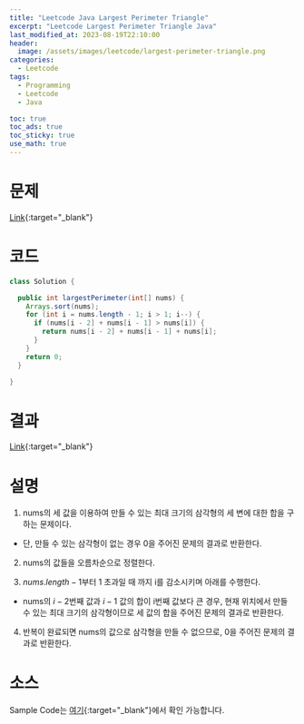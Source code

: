 ```yaml
---
title: "Leetcode Java Largest Perimeter Triangle"
excerpt: "Leetcode Largest Perimeter Triangle Java"
last_modified_at: 2023-08-19T22:10:00
header:
  image: /assets/images/leetcode/largest-perimeter-triangle.png
categories:
  - Leetcode
tags:
  - Programming
  - Leetcode
  - Java

toc: true
toc_ads: true
toc_sticky: true
use_math: true
---
```

# 문제
[Link](https://leetcode.com/problems/largest-perimeter-triangle){:target="_blank"}

# 코드
```java
class Solution {

  public int largestPerimeter(int[] nums) {
    Arrays.sort(nums);
    for (int i = nums.length - 1; i > 1; i--) {
      if (nums[i - 2] + nums[i - 1] > nums[i]) {
        return nums[i - 2] + nums[i - 1] + nums[i];
      }
    }
    return 0;
  }

}
```

# 결과
[Link](https://leetcode.com/problems/largest-perimeter-triangle/submissions/1025697960/){:target="_blank"}

# 설명
1. nums의 세 값을 이용하여 만들 수 있는 최대 크기의 삼각형의 세 변에 대한 합을 구하는 문제이다.
- 단, 만들 수 있는 삼각형이 없는 경우 0을 주어진 문제의 결과로 반환한다.

2. nums의 값들을 오름차순으로 정렬한다.

3. $nums.length - 1$부터 1 초과일 때 까지 i를 감소시키며 아래를 수행한다.
- nums의 $i - 2$번째 값과 $i - 1$ 값의 합이 i번째 값보다 큰 경우, 현재 위치에서 만들 수 있는 최대 크기의 삼각형이므로 세 값의 합을 주어진 문제의 결과로 반환한다.

4. 반복이 완료되면 nums의 값으로 삼각형을 만들 수 없으므로, 0을 주어진 문제의 결과로 반환한다.

# 소스
Sample Code는 [여기](https://github.com/GracefulSoul/leetcode/blob/master/src/main/java/gracefulsoul/problems/LargestPerimeterTriangle.java){:target="_blank"}에서 확인 가능합니다.